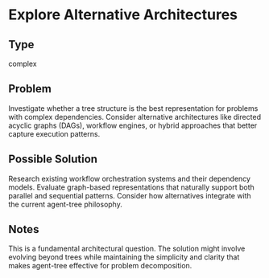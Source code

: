 # Explore Alternative Architectures

## Type
complex

## Problem
Investigate whether a tree structure is the best representation for problems with complex dependencies. Consider alternative architectures like directed acyclic graphs (DAGs), workflow engines, or hybrid approaches that better capture execution patterns.

## Possible Solution
Research existing workflow orchestration systems and their dependency models. Evaluate graph-based representations that naturally support both parallel and sequential patterns. Consider how alternatives integrate with the current agent-tree philosophy.

## Notes
This is a fundamental architectural question. The solution might involve evolving beyond trees while maintaining the simplicity and clarity that makes agent-tree effective for problem decomposition.